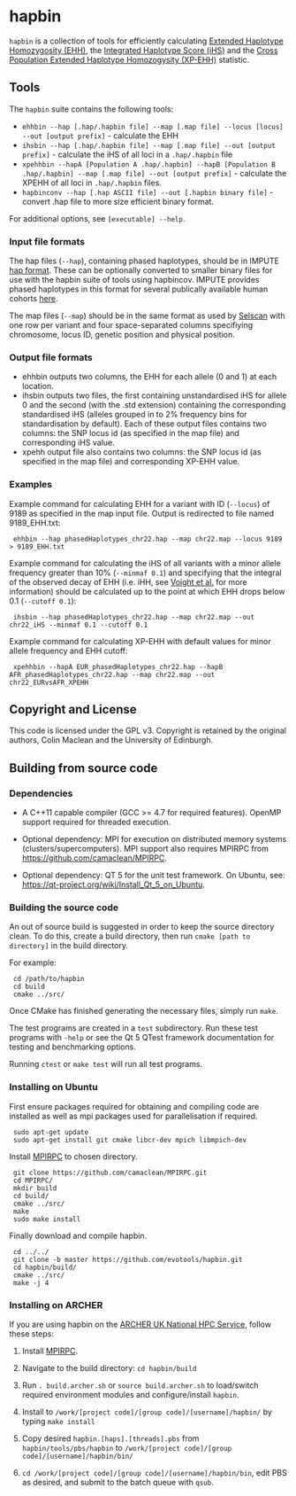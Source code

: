 hapbin
======

`hapbin` is a collection of tools for efficiently calculating [Extended Haplotype Homozygosity (EHH)](http://dx.doi.org/10.1038/nature01140), the [Integrated Haplotype Score (iHS)](http://dx.doi.org/10.1371/journal.pbio.0040072) and the [Cross Population Extended Haplotype Homozogysity (XP-EHH)](http://www.nature.com/nature/journal/v449/n7164/full/nature06250.html) statistic.

## Tools ##

The `hapbin` suite contains the following tools:

   * `ehhbin --hap [.hap/.hapbin file] --map [.map file] --locus [locus] --out [output prefix]` - calculate the EHH
   * `ihsbin --hap [.hap/.hapbin file] --map [.map file] --out [output prefix]` - calculate the iHS of all loci in a `.hap/.hapbin` file
   * `xpehhbin --hapA [Population A .hap/.hapbin] --hapB [Population B .hap/.hapbin] --map [.map file] --out [output prefix]` - calculate the XPEHH of all loci in `.hap/.hapbin` files.
   * `hapbinconv --hap [.hap ASCII file] --out [.hapbin binary file]` - convert .hap file to more size efficient binary format.

For additional options, see `[executable] --help`.

### Input file formats ###

The hap files (`--hap`), containing phased haplotypes, should be in IMPUTE [hap format](https://mathgen.stats.ox.ac.uk/impute/impute_v2.html#-h). These can be optionally converted to smaller binary files for use with the hapbin suite of tools using hapbincov. IMPUTE provides phased haplotypes in this format for several publically available human cohorts [here](https://mathgen.stats.ox.ac.uk/impute/impute_v2.html#reference).

The map files (`--map`) should be in the same format as used by [Selscan](https://github.com/szpiech/selscan) with one row per variant and four space-separated columns specifiying chromosome, locus ID, genetic position and physical position.

### Output file formats ###

- ehhbin outputs two columns, the EHH for each allele (0 and 1) at each location.
- ihsbin outputs two files, the first containing unstandardised iHS for allele 0 and the second (with the .std extension) containing the corresponding standardised iHS (alleles grouped in to 2% frequency bins for standardisation by default). Each of these output files contains two columns: the SNP locus id (as specified in the map file) and corresponding iHS value.
- xpehh output file also contains two columns: the SNP locus id (as specified in the map file) and corresponding XP-EHH value.

### Examples ###

Example command for calculating EHH for a variant with ID (`--locus`) of 9189 as specified in the map input file. Output is redirected to file named 9189_EHH.txt:

     ehhbin --hap phasedHaplotypes_chr22.hap --map chr22.map --locus 9189 > 9189_EHH.txt

Example command for calculating the iHS of all variants with a minor allele frequency greater than 10% (`--minmaf 0.1`) and specifying that the integral of the observed decay of EHH (i.e. iHH, see [Voight et al.](http://journals.plos.org/plosbiology/article?id=10.1371/journal.pbio.0040072) for more information) should be calculated up to the point at which EHH drops below 0.1 (`--cutoff 0.1`):

     ihsbin --hap phasedHaplotypes_chr22.hap --map chr22.map --out chr22_iHS --minmaf 0.1 --cutoff 0.1

Example command for calculating XP-EHH with default values for minor allele frequency and EHH cutoff:

     xpehhbin --hapA EUR_phasedHaplotypes_chr22.hap --hapB AFR_phasedHaplotypes_chr22.hap --map chr22.map --out chr22_EURvsAFR_XPEHH


## Copyright and License ##

This code is licensed under the GPL v3. Copyright is retained by the original authors, Colin Maclean and the University of Edinburgh.

## Building from source code ##

### Dependencies ###

   * A C++11 capable compiler (GCC >= 4.7 for required features). OpenMP support required for threaded execution.

   * Optional dependency: MPI for execution on distributed memory systems (clusters/supercomputers). MPI support also requires MPIRPC from https://github.com/camaclean/MPIRPC.

   * Optional dependency: QT 5 for the unit test framework. On Ubuntu, see: https://qt-project.org/wiki/Install_Qt_5_on_Ubuntu.

### Building the source code ###

An out of source build is suggested in order to keep the source directory clean. To do this, create a build directory, then run `cmake [path to directory]` in the build directory.

For example:

     cd /path/to/hapbin
     cd build
     cmake ../src/

Once CMake has finished generating the necessary files, simply run `make`.

The test programs are created in a `test` subdirectory. Run these test programs with `-help` or see the Qt 5 QTest framework documentation for testing and benchmarking options.

Running `ctest` or `make test` will run all test programs.

### Installing on Ubuntu ###

First ensure packages required for obtaining and compiling code are installed as well as mpi packages used for parallelisation if required.

     sudo apt-get update
     sudo apt-get install git cmake libcr-dev mpich libmpich-dev

Install [MPIRPC](https://github.com/camaclean/MPIRPC) to chosen directory.

     git clone https://github.com/camaclean/MPIRPC.git
     cd MPIRPC/
     mkdir build
     cd build/
     cmake ../src/
     make
     sudo make install

Finally download and compile hapbin.

     cd ../../
     git clone -b master https://github.com/evotools/hapbin.git
     cd hapbin/build/
     cmake ../src/
     make -j 4

### Installing on ARCHER ###

If you are using hapbin on the [ARCHER UK National HPC Service](http://www.archer.ac.uk/), follow these steps:

   1. Install [MPIRPC](https://github.com/camaclean/MPIRPC).

   2. Navigate to the build directory: `cd hapbin/build`

   3. Run `. build.archer.sh` or `source build.archer.sh` to load/switch required environment modules and configure/install `hapbin`.

   4. Install to `/work/[project code]/[group code]/[username]/hapbin/`  by typing `make install`

   5. Copy desired `hapbin.[haps].[threads].pbs` from `hapbin/tools/pbs/hapbin` to `/work/[project code]/[group code]/[username]/hapbin/bin/`

   6. `cd /work/[project code]/[group code]/[username]/hapbin/bin`, edit PBS as desired, and submit to the batch queue with `qsub`.
